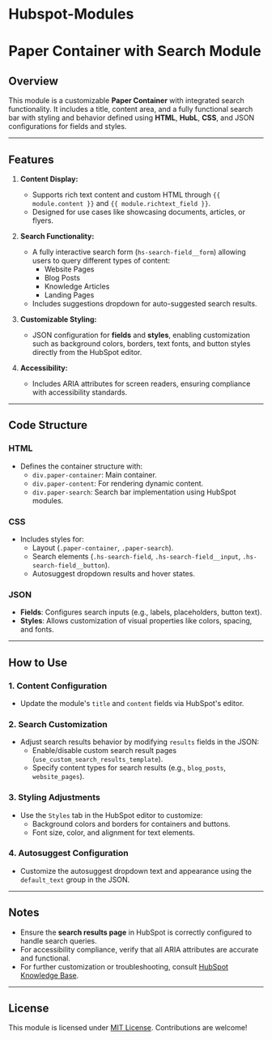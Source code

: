 # Hubspot-Modules

# **Paper Container with Search Module**

## **Overview**
This module is a customizable **Paper Container** with integrated search functionality. It includes a title, content area, and a fully functional search bar with styling and behavior defined using **HTML**, **HubL**, **CSS**, and JSON configurations for fields and styles.

---

## **Features**
1. **Content Display:**
   - Supports rich text content and custom HTML through `{{ module.content }}` and `{{ module.richtext_field }}`.
   - Designed for use cases like showcasing documents, articles, or flyers.

2. **Search Functionality:**
   - A fully interactive search form (`hs-search-field__form`) allowing users to query different types of content:
     - Website Pages
     - Blog Posts
     - Knowledge Articles
     - Landing Pages
   - Includes suggestions dropdown for auto-suggested search results.

3. **Customizable Styling:**
   - JSON configuration for **fields** and **styles**, enabling customization such as background colors, borders, text fonts, and button styles directly from the HubSpot editor.

4. **Accessibility:**
   - Includes ARIA attributes for screen readers, ensuring compliance with accessibility standards.

---

## **Code Structure**
### **HTML**
- Defines the container structure with:
  - `div.paper-container`: Main container.
  - `div.paper-content`: For rendering dynamic content.
  - `div.paper-search`: Search bar implementation using HubSpot modules.

### **CSS**
- Includes styles for:
  - Layout (`.paper-container`, `.paper-search`).
  - Search elements (`.hs-search-field`, `.hs-search-field__input`, `.hs-search-field__button`).
  - Autosuggest dropdown results and hover states.

### **JSON**
- **Fields**: Configures search inputs (e.g., labels, placeholders, button text).
- **Styles**: Allows customization of visual properties like colors, spacing, and fonts.

---

## **How to Use**
### **1. Content Configuration**
- Update the module's `title` and `content` fields via HubSpot's editor.

### **2. Search Customization**
- Adjust search results behavior by modifying `results` fields in the JSON:
  - Enable/disable custom search result pages (`use_custom_search_results_template`).
  - Specify content types for search results (e.g., `blog_posts`, `website_pages`).

### **3. Styling Adjustments**
- Use the `Styles` tab in the HubSpot editor to customize:
  - Background colors and borders for containers and buttons.
  - Font size, color, and alignment for text elements.

### **4. Autosuggest Configuration**
- Customize the autosuggest dropdown text and appearance using the `default_text` group in the JSON.

---

## **Notes**
- Ensure the **search results page** in HubSpot is correctly configured to handle search queries.
- For accessibility compliance, verify that all ARIA attributes are accurate and functional.
- For further customization or troubleshooting, consult [HubSpot Knowledge Base](https://knowledge.hubspot.com/articles/kcs_article/cos-general/how-do-i-set-up-a-results-page-for-my-search-field-in-hubspot).

---

## **License**
This module is licensed under [MIT License](LICENSE). Contributions are welcome!
